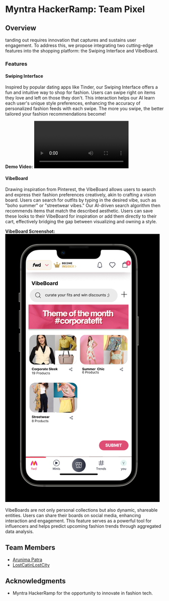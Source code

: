 # Myntra HackerRamp: Team Pixel 

## Overview
tanding out requires innovation that captures and sustains user engagement. To address this, we propose integrating two cutting-edge features into the shopping platform: the Swiping Interface and VibeBoard. 

### Features

#### Swiping Interface
Inspired by popular dating apps like Tinder, our Swiping Interface offers a fun and intuitive way to shop for fashion. Users can swipe right on items they love and left on those they don't. This interaction helps our AI learn each user's unique style preferences, enhancing the accuracy of personalized fashion feeds with each swipe. The more you swipe, the better tailored your fashion recommendations become!

**Demo Video:**
![Swipe Feature Demo](swipe.mp4)

#### VibeBoard
Drawing inspiration from Pinterest, the VibeBoard allows users to search and express their fashion preferences creatively, akin to crafting a vision board. Users can search for outfits by typing in the desired vibe, such as "boho summer" or "streetwear vibes." Our AI-driven search algorithm then recommends items that match the described aesthetic. Users can save these looks to their VibeBoard for inspiration or add them directly to their cart, effectively bridging the gap between visualizing and owning a style.

**VibeBoard Screenshot:**
![VibeBoard Screenshot](Vibeboard.png)

VibeBoards are not only personal collections but also dynamic, shareable entities. Users can share their boards on social media, enhancing interaction and engagement. This feature serves as a powerful tool for influencers and helps predict upcoming fashion trends through aggregated data analysis.

## Team Members
- [Arunima Patra](https://github.com/arunima-patra)
- [LostCatinLostCity](https://github.com/LostCatinLostCity)

## Acknowledgments
- Myntra HackerRamp for the opportunity to innovate in fashion tech.
